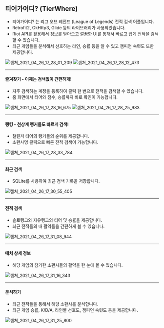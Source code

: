 ## 티어가어디? (TierWhere)

- 티어가어디? 는 리그 오브 레전드 (League of Legends) 전적 검색 어플입니다.
- Retrofit2, OkHttp3, Glide 등의 라이브러리가 사용되었습니다.
- Riot API를 활용해서 정보를 받아오고 깔끔한 UI를 통해서 빠르고 쉽게 전적을 검색할 수 있습니다.
- 최근 게임들을 분석해서 선호하는 라인, 승률 등을 알 수 있고 챔피언 숙련도 또한 제공합니다.

![캡처_2021_04_26_17_28_01_209](https://user-images.githubusercontent.com/67727981/116076312-065aff00-a6cf-11eb-926a-ad7987dcc9ee.png)
![캡처_2021_04_26_17_28_12_473](https://user-images.githubusercontent.com/67727981/116076317-0824c280-a6cf-11eb-8143-52bd9b08ff06.png)


---

#### 즐겨찾기 - 이제는 검색없이 간편하게!

- 자주 검색하는 계정을 등록하여 클릭 한 번으로 전적을 검색할 수 있습니다.
- 홈 화면에서 티어와 점수, 승률까지 바로 확인이 가능합니다.

![캡처_2021_04_26_17_28_16_675](https://user-images.githubusercontent.com/67727981/116076322-0bb84980-a6cf-11eb-8f08-4cfd4ab4ec73.png)
![캡처_2021_04_26_17_28_25_983](https://user-images.githubusercontent.com/67727981/116076330-0e1aa380-a6cf-11eb-86c6-8ff3b7be4338.png)


---

#### 랭킹 - 천상계 랭커들도 빠르게 검색!

- 챌린저 티어의 랭커들의 순위를 제공합니다.
- 소환사명 클릭으로 빠른 전적 검색이 가능합니다.

![캡처_2021_04_26_17_28_33_784](https://user-images.githubusercontent.com/67727981/116076338-11159400-a6cf-11eb-9cae-b2de6b1816ee.png)


---

#### 최근 검색

- SQLite를 사용하여 최근 검색 기록을 저장합니다.

![캡처_2021_04_26_17_30_55_405](https://user-images.githubusercontent.com/67727981/116076355-15da4800-a6cf-11eb-9c6d-b914f4cb0897.png)


---

#### 전적 검색

- 솔로랭크와 자유랭크의 티어 및 승률을 제공합니다.
- 최근 전적들의 내 활약들을 간편하게 볼 수 있습니다.

![캡처_2021_04_26_17_31_08_944](https://user-images.githubusercontent.com/67727981/116076364-196dcf00-a6cf-11eb-93c2-bf52e60e703f.png)


---

#### 매치 상세 정보

- 해당 게임의 참가한 소환사들의 활약을 한 눈에 볼 수 있습니다.

![캡처_2021_04_26_17_31_16_343](https://user-images.githubusercontent.com/67727981/116076383-1d99ec80-a6cf-11eb-8aa0-3758d5c0c5a1.png)


---

#### 분석하기

- 최근 전적들을 통해서 해당 소환사를 분석합니다.
- 최근 게임 승률, K/D/A, 라인별 선호도, 챔피언 숙련도 등을 제공합니다.

![캡처_2021_04_26_17_31_25_800](https://user-images.githubusercontent.com/67727981/116076406-24c0fa80-a6cf-11eb-83db-7efa5fe1a3ef.png)
